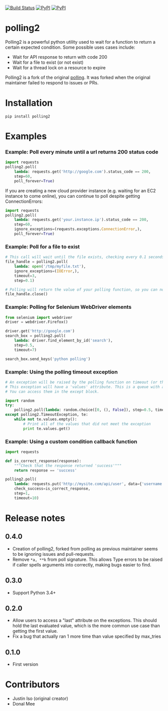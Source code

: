 [![Build Status](https://travis-ci.org/ddmee/polling2.svg?branch=master)](https://travis-ci.org/ddmee/polling2)
[![PyPI](https://img.shields.io/pypi/dm/polling2.svg)]()
[![PyPI](https://img.shields.io/pypi/v/polling2.svg)]()

polling2
=============

Polling2 is a powerful python utility used to wait for a function to return a certain expected condition.
Some possible uses cases include:

- Wait for API response to return with code 200
- Wait for a file to exist (or not exist)
- Wait for a thread lock on a resource to expire

Polling2 is a fork of the original [polling](https://github.com/justiniso/polling). It was forked when the original maintainer failed to respond to issues or PRs. 

# Installation

    pip install polling2

# Examples

### Example: Poll every minute until a url returns 200 status code

```python
import requests
polling2.poll(
    lambda: requests.get('http://google.com').status_code == 200,
    step=60,
    poll_forever=True)
```

If you are creating a new cloud provider instance (e.g. waiting for an EC2 instance to come online), you can continue to poll despite getting ConnectionErrors:

```python
import requests
polling2.poll(
    lambda: requests.get('your.instance.ip').status_code == 200,
    step=60,
    ignore_exceptions=(requests.exceptions.ConnectionError,),
    poll_forever=True)
```

### Example: Poll for a file to exist

```python
# This call will wait until the file exists, checking every 0.1 seconds and stopping after 3 seconds have elapsed
file_handle = polling2.poll(
    lambda: open('/tmp/myfile.txt'),
    ignore_exceptions=(IOError,),
    timeout=3,
    step=0.1)

# Polling will return the value of your polling function, so you can now interact with it
file_handle.close()
```
    
### Example: Polling for Selenium WebDriver elements

```python
from selenium import webdriver
driver = webdriver.Firefox()

driver.get('http://google.com')
search_box = polling2.poll(
    lambda: driver.find_element_by_id('search'),
    step=0.5,
    timeout=7)

search_box.send_keys('python polling')
```

### Example: Using the polling timeout exception

```python
# An exception will be raised by the polling function on timeout (or the maximum number of calls is exceeded).
# This exception will have a 'values' attribute. This is a queue with all values that did not meet the condition.
# You can access them in the except block.

import random
try:
    polling2.poll(lambda: random.choice([0, (), False]), step=0.5, timeout=1)
except polling2.TimeoutException, te:
    while not te.values.empty():
        # Print all of the values that did not meet the exception
        print te.values.get()
```


### Example: Using a custom condition callback function

```python
import requests

def is_correct_response(response):
    """Check that the response returned 'success'"""
    return response == 'success'

polling2.poll(
    lambda: requests.put('http://mysite.com/api/user', data={'username': 'Jill'},
    check_success=is_correct_response,
    step=1,
    timeout=10)
```

# Release notes

## 0.4.0
- Creation of polling2, forked from polling as previous maintainer seems to be ignoring issues and pull-requests.
- Remove ```*a, **k``` from poll signature. This allows Type errors to be raised if caller spells arguments into correctly, making bugs easier to find.

## 0.3.0

- Support Python 3.4+

## 0.2.0

- Allow users to access a "last" attribute on the exceptions. This should hold the last evaluated value, which is the more common use case than getting the first value. 
- Fix a bug that actually ran 1 more time than value specified by max_tries

## 0.1.0

- First version

# Contributors
- Justin Iso (original creator)
- Donal Mee